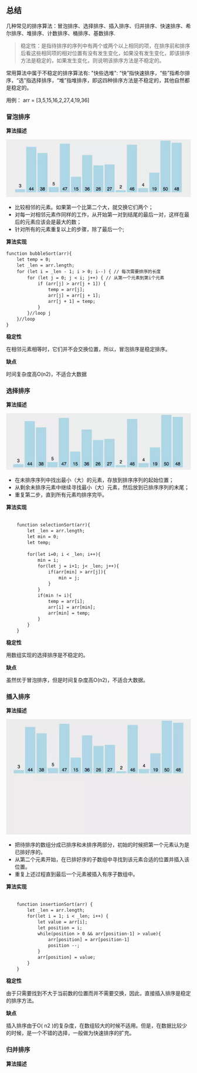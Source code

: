 <!--
 * @Author: your name
 * @Date: 2020-04-29 10:53:27
 * @LastEditTime: 2020-04-30 11:59:59
 * @LastEditors: Please set LastEditors
 * @Description: 源于https://zhuanlan.zhihu.com/p/42586566
 * @FilePath: \flutter_appe:\workspace\My projects\serious-review\src\summary\数据结构与算法\几种排序算法.md
 -->

## 总结

几种常见的排序算法：冒泡排序、选择排序、插入排序、归并排序、快速排序、希尔排序、堆排序、计数排序、桶排序、基数排序.


> 稳定性：是指待排序的序列中有两个或两个以上相同的项，在排序前和排序后看这些相同项的相对位置有没有发生变化，如果没有发生变化，即该排序方法是稳定的，如果发生变化，则说明该排序方法是不稳定的。

常用算法中属于不稳定的排序算法有:
"快些选堆": “快”指快速排序，“些”指希尔排序，“选”指选择排序，“堆”指堆排序，即这四种排序方法是不稳定的，其他自然都是稳定的。


用例： arr =  [3,5,15,16,2,27,4,19,36]

### 冒泡排序

**算法描述**

![images](https://raw.githubusercontent.com/SunnyXiao/serious-review/master/src/summary/%E7%AE%97%E6%B3%95/images/%E5%86%92%E6%B3%A1%E6%8E%92%E5%BA%8F.webp)

- 比较相邻的元素。如果第一个比第二个大，就交换它们两个；
- 对每一对相邻元素作同样的工作，从开始第一对到结尾的最后一对，这样在最后的元素应该会是最大的数；
- 针对所有的元素重复以上的步骤，除了最后一个;

**算法实现**

	function bubbleSort(arr){
		let temp = 0;
		let _len = arr.length;
		for (let i = _len - 1; i > 0; i--) { // 每次需要排序的长度
       		for (let j = 0; j < i; j++) { // 从第一个元素到第i个元素
	            if (arr[j] > arr[j + 1]) {
	                temp = arr[j];
	                arr[j] = arr[j + 1];
	                arr[j + 1] = temp;
	            }
        	}//loop j
    	}//loop 
	}

**稳定性**

 在相邻元素相等时，它们并不会交换位置，所以，冒泡排序是稳定排序。

**缺点**

时间复杂度高O(n2)，不适合大数据

### 选择排序

**算法描述**

![选择排序](https://raw.githubusercontent.com/SunnyXiao/serious-review/master/src/summary/%E7%AE%97%E6%B3%95/images/%E9%80%89%E6%8B%A9%E6%8E%92%E5%BA%8F.webp)

- 在未排序序列中找出最小（大）的元素，存放到排序序列的起始位置；
- 从剩余未排序元素中继续寻找最小（大）元素，然后放到已排序序列的末尾；
- 重复第二步，直到所有元素均排序完毕。

**算法实现**

```

	function selectionSort(arr){
		let _len = arr.length;
		let min = 0;
		let temp;

		for(let i=0; i < _len; i++){
			min = i;
			for(let j = i+1; j< _len; j++){
				if(arr[min] > arr[j]){
					min = j;
				}
			}
			if(min != i){
				temp = arr[i];
	            arr[i] = arr[min];
	            arr[min] = temp;
			}
		}
	}

```

**稳定性**

用数组实现的选择排序是不稳定的。

**缺点**

虽然优于冒泡排序，但是时间复杂度高O(n2)，不适合大数据。

### 插入排序

**算法描述**

![插入排序](https://raw.githubusercontent.com/SunnyXiao/serious-review/master/src/summary/%E7%AE%97%E6%B3%95/images/%E6%8F%92%E5%85%A5%E6%8E%92%E5%BA%8F.webp)

- 把待排序的数组分成已排序和未排序两部分，初始的时候把第一个元素认为是已排好序的。
- 从第二个元素开始，在已排好序的子数组中寻找到该元素合适的位置并插入该位置。
- 重复上述过程直到最后一个元素被插入有序子数组中。

**算法实现**

```

	function insertionSort(arr) {
		let _len = arr.length;
		for(let i = 1; i < _len; i++) {
			let value = arr[i];
			let position = i;
			while(position > 0 && arr[position-1] > value){
				arr[position] = arr[position-1]
				position --;
			}
			arr[position] = value;
		}
	}
```



**稳定性**

由于只需要找到不大于当前数的位置而并不需要交换，因此，直接插入排序是稳定的排序方法。

**缺点**

插入排序由于O( n2 )的复杂度，在数组较大的时候不适用。但是，在数据比较少的时候，是一个不错的选择，一般做为快速排序的扩充。

### 归并排序

**算法描述**
